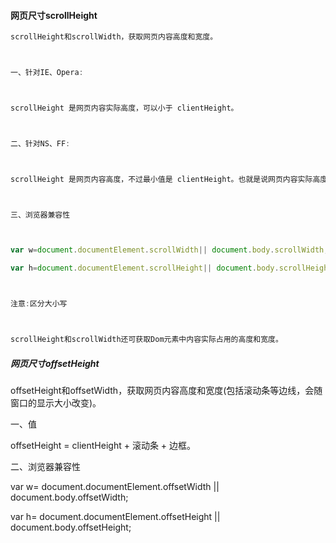 #### 网页尺寸scrollHeight

```js
scrollHeight和scrollWidth，获取网页内容高度和宽度。



一、针对IE、Opera:



scrollHeight 是网页内容实际高度，可以小于 clientHeight。



二、针对NS、FF:



scrollHeight 是网页内容高度，不过最小值是 clientHeight。也就是说网页内容实际高度小于 clientHeight 时，scrollHeight 返回 clientHeight 。



三、浏览器兼容性



var w=document.documentElement.scrollWidth|| document.body.scrollWidth;

var h=document.documentElement.scrollHeight|| document.body.scrollHeight;



注意:区分大小写



scrollHeight和scrollWidth还可获取Dom元素中内容实际占用的高度和宽度。
```

##### 网页尺寸offsetHeight

offsetHeight和offsetWidth，获取网页内容高度和宽度\(包括滚动条等边线，会随窗口的显示大小改变\)。

一、值

offsetHeight = clientHeight + 滚动条 + 边框。

二、浏览器兼容性

var w= document.documentElement.offsetWidth \|\| document.body.offsetWidth;

var h= document.documentElement.offsetHeight \|\| document.body.offsetHeight;

